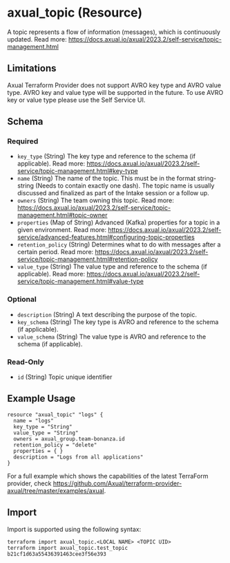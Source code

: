 # axual_topic (Resource)

A topic represents a flow of information (messages), which is continuously updated. Read more: https://docs.axual.io/axual/2023.2/self-service/topic-management.html

## Limitations
Axual Terraform Provider does not support AVRO key type and AVRO value type. AVRO key and value type will be supported in the future. To use AVRO key or value type please use the Self Service UI.

<!-- schema generated by tfplugindocs -->
## Schema

### Required

- `key_type` (String) The key type and reference to the schema (if applicable). Read more: https://docs.axual.io/axual/2023.2/self-service/topic-management.html#key-type
- `name` (String) The name of the topic. This must be in the format string-string (Needs to contain exactly one dash). The topic name is usually discussed and finalized as part of the Intake session or a follow up.
- `owners` (String) The team owning this topic. Read more: https://docs.axual.io/axual/2023.2/self-service/topic-management.html#topic-owner
- `properties` (Map of String) Advanced (Kafka) properties for a topic in a given environment. Read more: https://docs.axual.io/axual/2023.2/self-service/advanced-features.html#configuring-topic-properties
- `retention_policy` (String) Determines what to do with messages after a certain period. Read more: https://docs.axual.io/axual/2023.2/self-service/topic-management.html#retention-policy
- `value_type` (String) The value type and reference to the schema (if applicable). Read more: https://docs.axual.io/axual/2023.2/self-service/topic-management.html#value-type

### Optional

- `description` (String) A text describing the purpose of the topic.
- `key_schema` (String) The key type is AVRO and reference to the schema (if applicable).
- `value_schema` (String) The value type is AVRO and reference to the schema (if applicable).

### Read-Only

- `id` (String) Topic unique identifier

## Example Usage

```hcl
resource "axual_topic" "logs" {
  name = "logs"
  key_type = "String"
  value_type = "String"
  owners = axual_group.team-bonanza.id
  retention_policy = "delete"
  properties = { }
  description = "Logs from all applications"
}
```

For a full example which shows the capabilities of the latest TerraForm provider, check https://github.com/Axual/terraform-provider-axual/tree/master/examples/axual.

## Import

Import is supported using the following syntax:

```shell
terraform import axual_topic.<LOCAL NAME> <TOPIC UID>
terraform import axual_topic.test_topic b21cf1d63a55436391463cee3f56e393
```